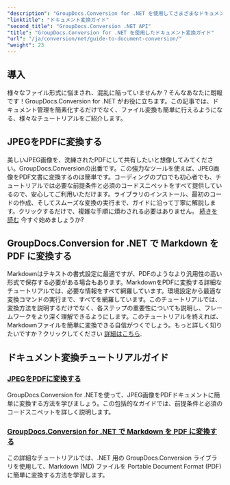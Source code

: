 ```yaml
---
"description": "GroupDocs.Conversion for .NET を使用してさまざまなドキュメント形式を変換する方法についての詳細なチュートリアルを確認し、ファイル管理プロセスを効率化します。"
"linktitle": "ドキュメント変換ガイド"
"second_title": "GroupDocs.Conversion .NET API"
"title": "GroupDocs.Conversion for .NET を使用したドキュメント変換ガイド"
"url": "/ja/conversion/net/guide-to-document-conversion/"
"weight": 23
---
```


## 導入

様々なファイル形式に悩まされ、混乱に陥っていませんか？そんなあなたに朗報です！GroupDocs.Conversion for .NET がお役に立ちます。この記事では、ドキュメント管理を簡素化するだけでなく、ファイル変換も簡単に行えるようになる、様々なチュートリアルをご紹介します。

## JPEGをPDFに変換する

美しいJPEG画像を、洗練されたPDFにして共有したいと想像してみてください。GroupDocs.Conversionの出番です。この強力なツールを使えば、JPEG画像をPDF文書に変換するのは簡単です。コーディングのプロでも初心者でも、チュートリアルでは必要な前提条件と必須のコードスニペットをすべて提供しているので、安心してご利用いただけます。ライブラリのインストール、最初のコードの作成、そしてスムーズな変換の実行まで、ガイドに沿って丁寧に解説します。クリックするだけで、複雑な手順に煩わされる必要はありません。 [続きを読む](./converting-jpeg-to-pdf/) 今すぐ始めましょうか?

## GroupDocs.Conversion for .NET で Markdown を PDF に変換する

Markdownはテキストの書式設定に最適ですが、PDFのようなより汎用性の高い形式で保存する必要がある場合もあります。MarkdownをPDFに変換する詳細なチュートリアルでは、必要な情報をすべて網羅しています。環境設定から最適な変換コマンドの実行まで、すべてを網羅しています。このチュートリアルでは、変換方法を説明するだけでなく、各ステップの重要性についても説明し、フレームワークをより深く理解できるようにします。このチュートリアルを終えれば、Markdownファイルを簡単に変換できる自信がつくでしょう。もっと詳しく知りたいですか？クリックしてください [詳細はこちら](./convert-markdown-to-pdf/).

## ドキュメント変換チュートリアルガイド
### [JPEGをPDFに変換する](./converting-jpeg-to-pdf/)
GroupDocs.Conversion for .NETを使って、JPEG画像をPDFドキュメントに簡単に変換する方法を学びましょう。この包括的なガイドでは、前提条件と必須のコードスニペットを詳しく説明します。
### [GroupDocs.Conversion for .NET で Markdown を PDF に変換する](./convert-markdown-to-pdf/)
この詳細なチュートリアルでは、.NET 用の GroupDocs.Conversion ライブラリを使用して、Markdown (MD) ファイルを Portable Document Format (PDF) に簡単に変換する方法を学習します。